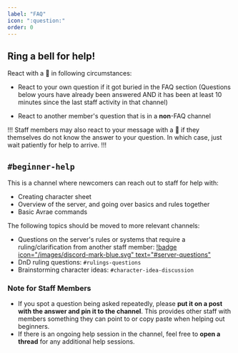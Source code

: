 ```yaml
---
label: "FAQ"
icon: ":question:"
order: 0
---
```


## Ring a bell for help!

React with a 🔔 in following circumstances:

- React to your own question if it got buried in the FAQ section
(Questions below yours have already been answered AND it has been at least 10 minutes since the last staff activity in that channel)

- React to another member's question that is in a **non**-FAQ channel

!!!
Staff members may also react to your message with a 🔔 if they themselves do not know the answer to your question. In which case, just wait patiently for help to arrive.
!!!

## `#beginner-help`

This is a channel where newcomers can reach out to staff for help with:
- Creating character sheet
- Overview of the server, and going over basics and rules together
- Basic Avrae commands

The following topics should be moved to more relevant channels:
- Questions on the server's rules or systems that require a ruling/clarification from another staff member: [!badge icon="/images/discord-mark-blue.svg" text="#server-questions"](https://discordapp.com/channels/512870694883950598/546725434608451584) 
- DnD ruling questions: `#rulings-questions` 
- Brainstorming character ideas: `#character-idea-discussion` 

### Note for Staff Members

- If you spot a question being asked repeatedly, please **put it on a post with the answer and pin it to the channel**. This provides other staff with members something they can point to or copy paste when helping out beginners.
- If there is an ongoing help session in the channel, feel free to **open a thread** for any additional help sessions.
